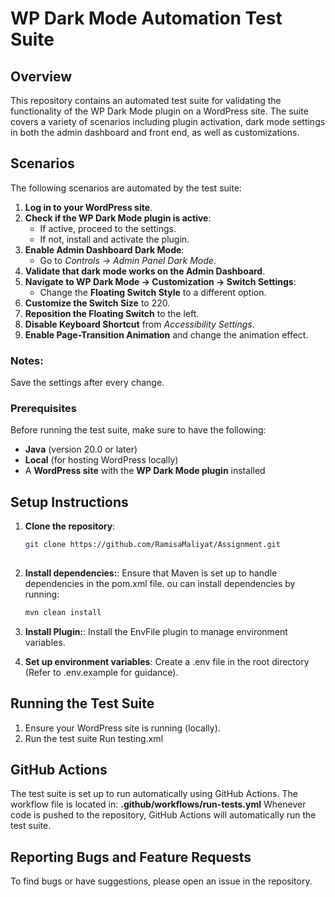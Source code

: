 # WP Dark Mode Automation Test Suite

## Overview
This repository contains an automated test suite for validating the functionality of the WP Dark Mode plugin on a WordPress site. The suite covers a variety of scenarios including plugin activation, dark mode settings in both the admin dashboard and front end, as well as customizations.

## Scenarios 
The following scenarios are automated by the test suite:

1. **Log in to your WordPress site**.
2. **Check if the WP Dark Mode plugin is active**:
   - If active, proceed to the settings.
   - If not, install and activate the plugin.
3. **Enable Admin Dashboard Dark Mode**:
   - Go to *Controls → Admin Panel Dark Mode*.
4. **Validate that dark mode works on the Admin Dashboard**.
5. **Navigate to WP Dark Mode → Customization → Switch Settings**:
   - Change the **Floating Switch Style** to a different option.
6. **Customize the Switch Size** to 220.
7. **Reposition the Floating Switch** to the left.
8. **Disable Keyboard Shortcut** from *Accessibility Settings*.
9. **Enable Page-Transition Animation** and change the animation effect.

### Notes:
Save the settings after every change.

### Prerequisites

Before running the test suite, make sure to have the following:
- **Java** (version 20.0 or later)
- **Local** (for hosting WordPress locally)
- A **WordPress site** with the **WP Dark Mode plugin** installed

## Setup Instructions

1. **Clone the repository**:

   ```bash
   git clone https://github.com/RamisaMaliyat/Assignment.git
  
2. **Install dependencies:**:
    Ensure that Maven is set up to handle dependencies in the pom.xml file.
   ou can install dependencies by running:

   ```bash
   mvn clean install
   
4. **Install Plugin:**:
    Install the EnvFile plugin to manage environment variables.
   
5. **Set up environment variables**:
    Create a .env file in the root directory (Refer to .env.example for guidance).

## Running the Test Suite

1. Ensure your WordPress site is running (locally).
2. Run the test suite
   Run testing.xml
## GitHub Actions
The test suite is set up to run automatically using GitHub Actions. The workflow file is located in:
     **.github/workflows/run-tests.yml**
Whenever code is pushed to the repository, GitHub Actions will automatically run the test suite.

## Reporting Bugs and Feature Requests
To find bugs or have suggestions, please open an issue in the repository. 
